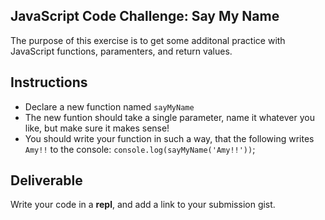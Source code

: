 ## JavaScript Code Challenge: Say My Name

The purpose of this exercise is to get some additonal practice with JavaScript
functions, paramenters, and return values. 

## Instructions

- Declare a new function named `sayMyName`
- The new funtion should take a single parameter, name it whatever you like, but
  make sure it makes sense!
- You should write your function in such a way, that the following writes
  `Amy!!` to the console:
  `console.log(sayMyName('Amy!!'))`;

## Deliverable

Write your code in a **repl**, and add a link to your submission gist.

